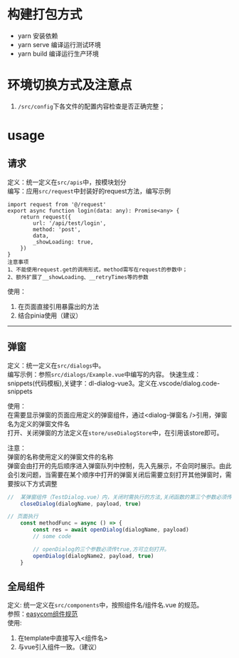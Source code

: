 # 构建打包方式
+ yarn 安装依赖
+ yarn serve 编译运行测试环境
+ yarn build 编译运行生产环境

# 环境切换方式及注意点
1. `/src/config`下各文件的配置内容检查是否正确完整；<br/>


# usage
<h2>请求</h2>

定义：统一定义在`src/apis`中，按模块划分<br/>
编写：应用`src/request`中封装好的request方法，编写示例
```
import request from '@/request'
export async function login(data: any): Promise<any> {
    return request({
        url: '/api/test/login',
        method: 'post',
        data,
        _showLoading: true,
    })
}
注意事项
1、不能使用request.get的调用形式，method需写在request的参数中；
2、额外扩展了__showLoading、__retryTimes等的参数
```
使用：<br/>
1. 在页面直接引用暴露出的方法<br/>
2. 结合pinia使用（建议）
---


<h2>弹窗</h2>

定义：统一定义在`src/dialogs`中。<br/>
编写示例：参照`src/dialogs/Example.vue`中编写的内容。
快速生成：snippets(代码模板),关键字：dl-dialog-vue3。定义在.vscode/dialog.code-snippets

使用：<br/>
在需要显示弹窗的页面应用定义的弹窗组件，通过<dialog-弹窗名 />引用，弹窗名为定义的弹窗文件名<br/>
打开、关闭弹窗的方法定义在`store/useDialogStore`中，在引用该store即可。<br/>

注意：<br/>
弹窗的名称使用定义的弹窗文件的名称<br/>
弹窗会由打开的先后顺序进入弹窗队列中控制，先入先展示，不会同时展示。由此会引发问题，当需要在某个顺序中打开的弹窗关闭后需要立刻打开其他弹窗时，需要按以下方式调整<br/>
```javascript
//  某弹窗组件（TestDialog.vue）内，关闭时需执行的方法,关闭函数的第三个参数必须传true，如非必要，第三个参数一定不要传true，会阻止弹窗队列中的任务的继续执行。
    closeDialog(dialogName, payload, true)

// 页面执行
    const methodFunc = async () => {
        const res = await openDialog(dialogName, payload)
        // some code

        // openDialog的三个参数必须传true,方可立刻打开。
        openDialog(dialogName2, payload, true)
    }
```

<h2>全局组件</h2>

定义: 统一定义在`src/components`中，按照组件名/组件名.vue 的规范。<br/>
参照：[easycom组件规范](https://uniapp.dcloud.net.cn/component/#easycom%E7%BB%84%E4%BB%B6%E8%A7%84%E8%8C%83)<br/>
使用: <br/>
1. 在template中直接写入<组件名><br/>
2. 与vue引入组件一致。（建议）

